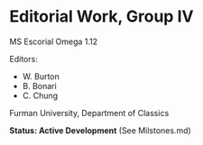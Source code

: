 # Editorial Work, Group IV

MS Escorial Omega 1.12

Editors:

- W. Burton
- B. Bonari
- C. Chung

Furman University, Department of Classics

**Status: Active Development** (See Milstones.md)
